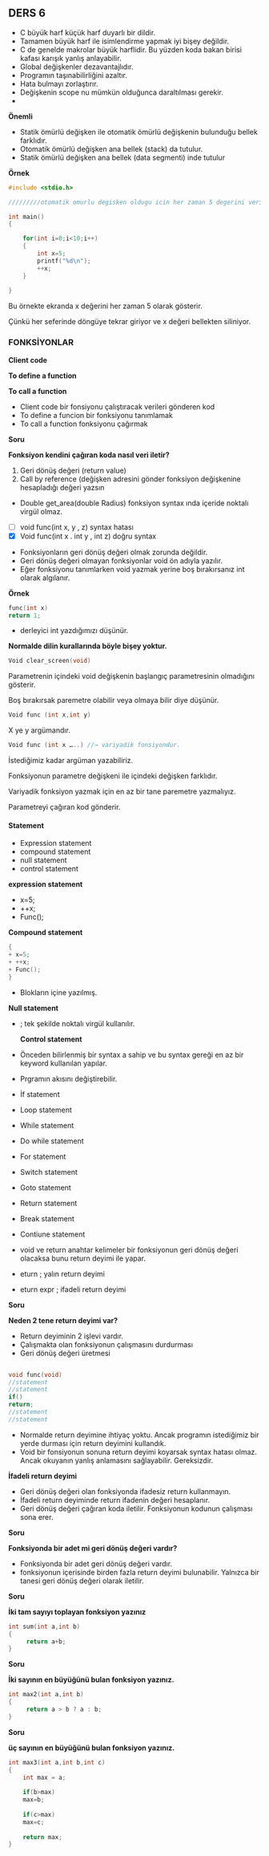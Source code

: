 ## DERS 6

+ C büyük harf küçük harf duyarlı bir dildir.
+ Tamamen büyük harf ile isimlendirme yapmak iyi bişey değildir.
+ C de genelde makrolar büyük harflidir. Bu yüzden  koda bakan birisi kafası karışık yanlış  anlayabilir.
+ Global değişkenler dezavantajlıdır.
+ Programın taşınabilirliğini azaltır.
+ Hata bulmayı zorlaştırır.
+ Değişkenin scope nu mümkün olduğunca daraltılması gerekir.
+ 
**Önemli**

+ Statik ömürlü değişken ile otomatik ömürlü değişkenin bulunduğu bellek farklıdır.
+ Otomatik ömürlü değişken ana bellek (stack) da tutulur.
+ Statik ömürlü değişken ana bellek (data segmenti) inde tutulur

**Örnek**

```c
#include <stdio.h>

/////////otomatik omurlu degisken oldugu icin her zaman 5 degerini verir.

int main()
{

	for(int i=0;i<10;i++)
	{
		int x=5;
		printf("%d\n");
		++x;
	}
	
}
```
Bu örnekte ekranda x değerini her zaman 5 olarak gösterir.

Çünkü her seferinde döngüye tekrar giriyor ve x değeri bellekten siliniyor.

### FONKSİYONLAR

**Client code**

**To define a function**

**To call a function**

+ Client code bir fonsiyonu çalıştıracak verileri  gönderen kod
+ To define a funcion bir fonksiyonu tanımlamak
+ To call a function fonksiyonu çağırmak

**Soru**

**Fonksiyon kendini çağıran koda nasıl veri iletir?**
1) Geri dönüş değeri (return value)
2) Call by reference (değişken adresini gönder fonksiyon değişkenine hesapladığı değeri yazsın

+ Double get_area(double Radius) fonksiyon syntax ında içeride noktalı virgül olmaz.

- [ ] void func(int x, y , z) syntax hatası
- [x] Void func(int x . int y , int z) doğru syntax

+ Fonksiyonların geri dönüş değeri olmak zorunda  değildir.
+ Geri dönüş değeri olmayan fonksiyonlar void ön  adıyla yazılır.
+ Eğer fonksiyonu tanımlarken void yazmak yerine boş bırakırsanız int olarak algılanır.

**Örnek**

```c
func(int x)
return 1;
```
+ derleyici int yazdığımızı düşünür.
  
**Normalde dilin kurallarında böyle bişey yoktur.**
```c
Void clear_screen(void)
```

Parametrenin içindeki void değişkenin başlangıç parametresinin olmadığını gösterir.

Boş bırakırsak paremetre olabilir veya olmaya bilir diye düşünür.
```c
Void func (int x,int y)
```

X ye y argümandır.
```c
Void func (int x …..) //→ variyadik fonsiyondur.
```

İstediğimiz kadar argüman yazabiliriz.

Fonksiyonun parametre değişkeni ile içindeki değişken farklıdır.

Variyadik fonksiyon yazmak için en az bir tane paremetre yazmalıyız.

Parametreyi çağıran kod gönderir.

#### Statement
+  Expression statement
+  compound statement
+  null statement
+  control statement

**expression statement**

+ x=5;
+ ++x;
+ Func();
  
 **Compound statement**
 ```c
 {
+ x=5;
+ ++x;
+ Func();
 }
 ```

+ Blokların içine yazılmış.
  
 **Null statement**

+ ; tek şekilde noktalı virgül kullanılır.
  
  **Control statement**
  
+ Önceden bilirlenmiş bir syntax a sahip ve bu syntax gereği en az bir keyword kullanılan yapılar.
+ Prgramın akısını değiştirebilir.
+  İf statement
+  Loop statement
+  While statement
+  Do while statement
+  For statement
+  Switch statement
+  Goto statement
+  Return statement
+  Break statement
+  Contiune statement

+ void ve return anahtar kelimeler
  bir fonksiyonun geri dönüş değeri olacaksa bunu return deyimi ile yapar.
+ eturn ; yalın return deyimi
+ eturn expr ; ifadeli return deyimi

**Soru**

**Neden 2 tene return deyimi var?**

+ Return deyiminin 2 işlevi vardır.
+ Çalışmakta olan fonksiyonun çalışmasını durdurması
+ Geri dönüş değeri üretmesi

```c

void func(void)
//statement
//statement
if()
return;
//statement
//statement
```
+ Normalde return deyimine ihtiyaç yoktu. Ancak programın istediğimiz bir yerde durması için return deyimini kullandık.
+ Void bir fonsiyonun sonuna return deyimi koyarsak syntax hatası olmaz. Ancak okuyanın yanlış anlamasını sağlayabilir. Gereksizdir.

**İfadeli return deyimi**

+ Geri dönüş değeri olan fonksiyonda ifadesiz return kullanmayın.
+ İfadeli return deyiminde return ifadenin değeri hesaplanır.
+ Geri dönüş değeri çağıran koda iletilir.
Fonksiyonun kodunun çalışması sona erer.

**Soru**

**Fonksiyonda bir adet mi geri dönüş değeri vardır?**

+ Fonksiyonda bir adet geri dönüş değeri vardır.
+ fonksiyonun içerisinde birden fazla return deyimi bulunabilir. Yalnızca bir tanesi geri dönüş değeri olarak iletilir.

**Soru**

**İki tam sayıyı toplayan fonksiyon yazınız**

```c
int sum(int a,int b)
{
	 return a+b;
}
```
**Soru**

**İki sayının en büyüğünü bulan fonksiyon yazınız.**

```c
int max2(int a,int b)
{
	 return a > b ? a : b;
}
```

**Soru**

**üç sayının en büyüğünü bulan fonksiyon yazınız.**

```c
int max3(int a,int b,int c)
{
	int max = a;
	
	if(b>max)
	max=b;
	
	if(c>max)
	max=c;
	
	return max;
}
```
